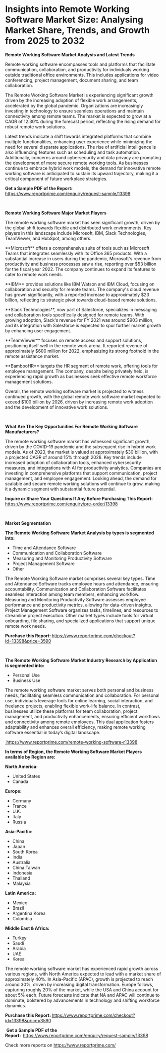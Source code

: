 <p><h1>Insights into Remote Working Software Market Size: Analysing Market Share, Trends, and Growth from 2025 to 2032</h1></p><p><strong>Remote Working Software Market Analysis and Latest Trends</strong></p>
<p><p>Remote working software encompasses tools and platforms that facilitate communication, collaboration, and productivity for individuals working outside traditional office environments. This includes applications for video conferencing, project management, document sharing, and team collaboration. </p><p>The Remote Working Software Market is experiencing significant growth driven by the increasing adoption of flexible work arrangements, accelerated by the global pandemic. Organizations are increasingly investing in technology to ensure seamless operations and maintain connectivity among remote teams. The market is expected to grow at a CAGR of 12.30% during the forecast period, reflecting the rising demand for robust remote work solutions.</p><p>Latest trends indicate a shift towards integrated platforms that combine multiple functionalities, enhancing user experience while minimizing the need for several disparate applications. The rise of artificial intelligence is also influencing features such as scheduling and task automation. Additionally, concerns around cybersecurity and data privacy are prompting the development of more secure remote working tools. As businesses continue to embrace hybrid work models, the demand for innovative remote working software is anticipated to sustain its upward trajectory, making it a critical component of future workplace strategies.</p></p>
<p><strong>Get a Sample PDF of the Report:&nbsp;</strong> <a href="https://www.reportprime.com/enquiry/request-sample/13398?utm_campaign=2931&utm_medium=2&utm_source=Github&utm_content=ia&utm_term=20032025&utm_id=remote-working-software">https://www.reportprime.com/enquiry/request-sample/13398</a></p>
<p>&nbsp;</p>
<p><strong>Remote Working Software Major Market Players</strong></p>
<p><p>The remote working software market has seen significant growth, driven by the global shift towards flexible and distributed work environments. Key players in this landscape include Microsoft, IBM, Slack Technologies, TeamViewer, and HubSpot, among others. </p><p>**Microsoft** offers a comprehensive suite of tools such as Microsoft Teams that integrates seamlessly with its Office 365 products. With a substantial increase in users during the pandemic, Microsoft's revenue from productivity and business processes saw a rise, reporting over $53 billion for the fiscal year 2022. The company continues to expand its features to cater to remote work needs.</p><p>**IBM** provides solutions like IBM Watson and IBM Cloud, focusing on collaboration and security for remote teams. The company's cloud revenue has grown significantly, with a reported increase to approximately $23 billion, reflecting its strategic pivot towards cloud-based remote solutions. </p><p>**Slack Technologies**, now part of Salesforce, specializes in messaging and collaboration tools specifically designed for remote teams. With growing adoption, Slack's revenue for FY 2021 was around $903 million, and its integration with Salesforce is expected to spur further market growth by enhancing user engagement.</p><p>**TeamViewer** focuses on remote access and support solutions, positioning itself well in the remote work arena. It reported revenue of approximately $600 million for 2022, emphasizing its strong foothold in the remote assistance market.</p><p>**BambooHR** targets the HR segment of remote work, offering tools for employee management. The company, despite being privately held, is experiencing rapid growth as businesses seek effective remote workforce management solutions.</p><p>Overall, the remote working software market is projected to witness continued growth, with the global remote work software market expected to exceed $100 billion by 2026, driven by increasing remote work adoption and the development of innovative work solutions.</p></p>
<p>&nbsp;</p>
<p><strong>What Are The Key Opportunities For Remote Working Software Manufacturers?</strong></p>
<p><p>The remote working software market has witnessed significant growth, driven by the COVID-19 pandemic and the subsequent rise in hybrid work models. As of 2023, the market is valued at approximately $30 billion, with a projected CAGR of around 15% through 2028. Key trends include increased adoption of collaboration tools, enhanced cybersecurity measures, and integrations with AI for productivity analytics. Companies are investing in comprehensive platforms that support communication, project management, and employee engagement. Looking ahead, the demand for scalable and secure remote working solutions will continue to grow, making it a dynamic segment with substantial future potential.</p></p>
<p><strong>Inquire or Share Your Questions If Any Before Purchasing This Report:</strong> <a href="https://www.reportprime.com/enquiry/pre-order/13398?utm_campaign=2931&utm_medium=2&utm_source=Github&utm_content=ia&utm_term=20032025&utm_id=remote-working-software">https://www.reportprime.com/enquiry/pre-order/13398</a></p>
<p>&nbsp;</p>
<p><strong>Market Segmentation</strong></p>
<p><strong>The Remote Working Software Market Analysis by types is segmented into:</strong></p>
<p><ul><li>Time and Attendance Software</li><li>Communication and Collaboration Software</li><li>Measuring and Monitoring Productivity Software</li><li>Project Management Software</li><li>Other</li></ul></p>
<p><p>The Remote Working Software market comprises several key types. Time and Attendance Software tracks employee hours and attendance, ensuring accountability. Communication and Collaboration Software facilitates seamless interaction among team members, enhancing workflow. Measuring and Monitoring Productivity Software assesses employee performance and productivity metrics, allowing for data-driven insights. Project Management Software organizes tasks, timelines, and resources to streamline project execution. Other market types include tools for virtual onboarding, file sharing, and specialized applications that support unique remote work needs.</p></p>
<p><strong>Purchase this Report:&nbsp;</strong><a href="https://www.reportprime.com/checkout?id=13398&price=3590&utm_campaign=2931&utm_medium=2&utm_source=Github&utm_content=ia&utm_term=20032025&utm_id=remote-working-software">https://www.reportprime.com/checkout?id=13398&price=3590</a></p>
<p>&nbsp;</p>
<p><strong>The Remote Working Software Market Industry Research by Application is segmented into:</strong></p>
<p><ul><li>Personal Use</li><li>Business Use</li></ul></p>
<p><p>The remote working software market serves both personal and business needs, facilitating seamless communication and collaboration. For personal use, individuals leverage tools for online learning, social interaction, and freelance projects, enabling flexible work-life balance. In contrast, businesses utilize these platforms for team collaboration, project management, and productivity enhancements, ensuring efficient workflows and connectivity among remote employees. This dual application fosters adaptability and enhances overall efficiency, making remote working software essential in today’s digital landscape.</p></p>
<p><a href="https://www.reportprime.com/remote-working-software-r13398?utm_campaign=2931&utm_medium=2&utm_source=Github&utm_content=ia&utm_term=20032025&utm_id=remote-working-software">&nbsp;https://www.reportprime.com/remote-working-software-r13398</a></p>
<p><strong>In terms of Region, the Remote Working Software Market Players available by Region are:</strong></p>
<p>
    <p> <strong> North America: </strong>
        <ul>
            <li>United States</li>
            <li>Canada</li>
        </ul>
        </p> 
    <p> <strong> Europe: </strong>
        <ul>
            <li>Germany</li>
            <li>France</li>
            <li>U.K.</li>
            <li>Italy</li>
            <li>Russia</li>
        </ul>
        </p> 
    <p> <strong> Asia-Pacific: </strong>
        <ul>
            <li>China</li>
            <li>Japan</li>
            <li>South Korea</li>
            <li>India</li>
            <li>Australia</li>
            <li>China Taiwan</li>
            <li>Indonesia</li>
            <li>Thailand</li>
            <li>Malaysia</li>
        </ul>
        </p> 
    <p> <strong> Latin America: </strong>
        <ul>
            <li>Mexico</li>
            <li>Brazil</li>
            <li>Argentina Korea</li>
            <li>Colombia</li>
        </ul>
        </p> 
    <p> <strong> Middle East & Africa: </strong>
        <ul>
            <li>Turkey</li>
            <li>Saudi</li>
            <li>Arabia</li>
            <li>UAE</li>
            <li>Korea</li>
        </ul>
    </p>
    </p>
<p><p>The remote working software market has experienced rapid growth across various regions, with North America expected to lead with a market share of approximately 40%. In Asia-Pacific (APAC), growth is projected to reach around 30%, driven by increasing digital transformation. Europe follows, capturing roughly 20% of the market, while the USA and China account for about 5% each. Future forecasts indicate that NA and APAC will continue to dominate, bolstered by advancements in technology and shifting workforce dynamics.</p></p>
<p><strong>Purchase this Report: </strong><a href="https://www.reportprime.com/checkout?id=13398&price=3590&utm_campaign=2931&utm_medium=2&utm_source=Github&utm_content=ia&utm_term=20032025&utm_id=remote-working-software">https://www.reportprime.com/checkout?id=13398&price=3590</a></p>
<p>&nbsp;<strong>Get a Sample PDF of the Report:&nbsp;&nbsp;</strong><a href="https://www.reportprime.com/enquiry/request-sample/13398?utm_campaign=2931&utm_medium=2&utm_source=Github&utm_content=ia&utm_term=20032025&utm_id=remote-working-software">https://www.reportprime.com/enquiry/request-sample/13398</a></p>
<p><strong></strong></p>
<p>Check more reports on <a href="https://www.reportprime.com/?utm_campaign=2931&utm_medium=2&utm_source=Github&utm_content=ia&utm_term=20032025&utm_id=remote-working-software">https://www.reportprime.com/</a></p>
